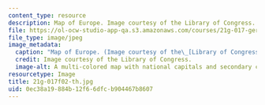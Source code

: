 ```yaml
---
content_type: resource
description: Map of Europe. Image courtesy of the Library of Congress.
file: https://ol-ocw-studio-app-qa.s3.amazonaws.com/courses/21g-017-germany-and-its-european-context-fall-2002/0ec38a19884b12f66dfcb904467b8607_21g-017f02-th.jpg
file_type: image/jpeg
image_metadata:
  caption: "Map of Europe. (Image courtesy of the\_[Library of Congress](http://www.loc.gov).)"
  credit: Image courtesy of the Library of Congress.
  image-alt: A multi-colored map with national capitals and secondary cities marked.
resourcetype: Image
title: 21g-017f02-th.jpg
uid: 0ec38a19-884b-12f6-6dfc-b904467b8607
---
```

